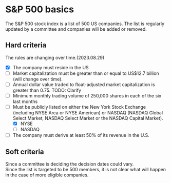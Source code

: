 # S&P 500 basics

The S&P 500 stock index is a list of 500 US companies. The list is regularly updated by a committee and companies will be added or removed.</br>

## Hard criteria
The rules are changing over time.(2023.08.29)

- [x] The company must reside in the US
- [ ] Market capitalization must be greater than or equal to US$12.7 billion (will change over time).
- [ ] Annual dollar value traded to float-adjusted market capitalization is greater than 0.75. TODO: Clarify
- [ ] Minimum monthly trading volume of 250,000 shares in each of the six last months
- [ ] Must be publicly listed on either the New York Stock Exchange (including NYSE Arca or NYSE American) or NASDAQ (NASDAQ Global Select Market, NASDAQ Select Market or the NASDAQ Capital Market).
  - [x] NYSE
  - [ ] NASDAQ
- [ ] The company must derive at least 50% of its revenue in the U.S.

## Soft criteria

Since a committee is deciding the decision dates could vary.</br>
Since the list is targeted to be 500 members, it is not clear what will happen in the case of more eligible companies.